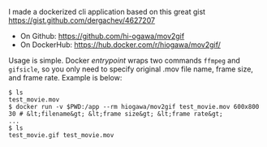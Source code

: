 <!--
{
  "title": "How to Convert .mov to .gif",
  "date": "2016-06-23T01:00:13.000Z",
  "category": "",
  "tags": [
    "docker"
  ],
  "draft": false
}
-->

I made a dockerized cli application based on this great gist https://gist.github.com/dergachev/4627207

- On Github: https://github.com/hi-ogawa/mov2gif
- On DockerHub: https://hub.docker.com/r/hiogawa/mov2gif/

Usage is simple. Docker _entrypoint_ wraps two commands `ffmpeg` and `gifsicle`, 
so you only need to specify original .mov file name, frame size, and frame rate.
Example is below:

```
$ ls
test_movie.mov
$ docker run -v $PWD:/app --rm hiogawa/mov2gif test_movie.mov 600x800 30 # &lt;filename&gt; &lt;frame size&gt; &lt;frame rate&gt;
...
$ ls
test_movie.gif test_movie.mov
```